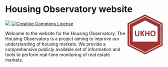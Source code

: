 # Housing Observatory website  <a href='https://housing-observatory.com'><img src='assets/img/logo.png' align="right" height="127.5" /></a>

<a alt = "Netlify Deployments" href="https://app.netlify.com/sites/housing-observatory/deploys"><img src="https://api.netlify.com/api/v1/badges/b2570e5d-0db6-4d3f-b22b-e1d030321b46/deploy-status" height = 20 /></a> 
<a rel="license" href="http://creativecommons.org/licenses/by-sa/4.0/"><img alt="Creative Commons License" style="border-width:0" src="https://i.creativecommons.org/l/by-sa/4.0/88x31.png" height = 20 /></a>


Welcome to the website for the Housing Observatory. The Housing Observatory is a project aiming to improve our understanding of housing markets. We provide a comprehensive publicly available set of information and tools to perform real-time monitoring of real estate markets.


